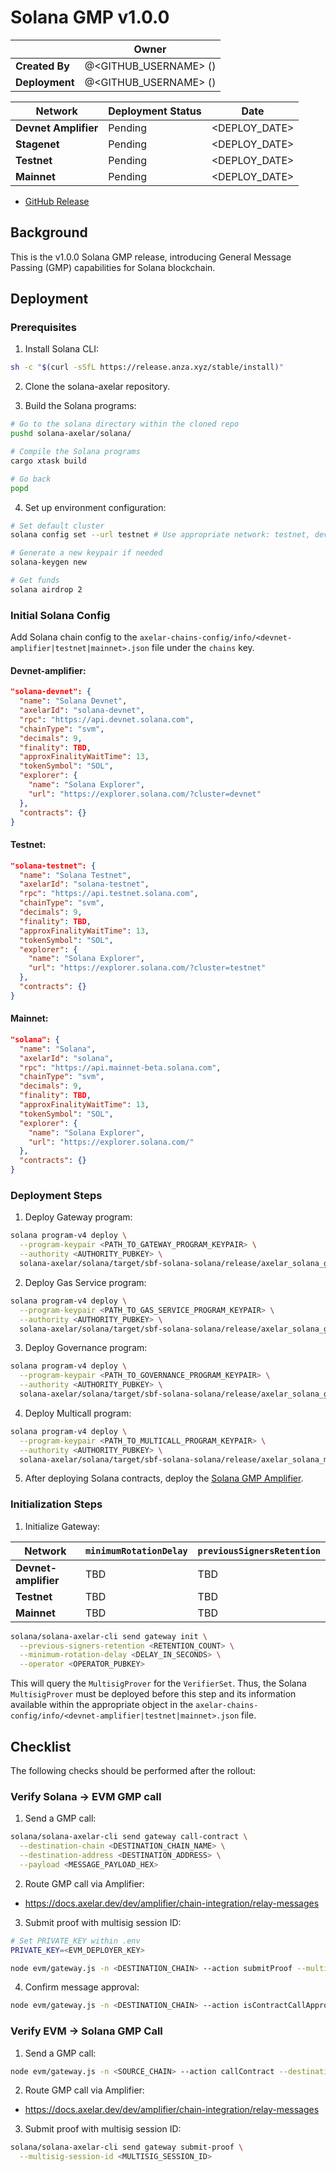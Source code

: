 # Solana GMP v1.0.0

|                | **Owner**                      |
| -------------- | ------------------------------ |
| **Created By** | @<GITHUB_USERNAME> (<EMAIL>)   |
| **Deployment** | @<GITHUB_USERNAME> (<EMAIL>)   |

| **Network**          | **Deployment Status** | **Date**         |
| -------------------- | --------------------- | ---------------- |
| **Devnet Amplifier** | Pending               | <DEPLOY_DATE>    |
| **Stagenet**         | Pending               | <DEPLOY_DATE>    |
| **Testnet**          | Pending               | <DEPLOY_DATE>    |
| **Mainnet**          | Pending               | <DEPLOY_DATE>    |

- [GitHub Release](<GITHUB_RELEASE_URL>)

## Background

This is the v1.0.0 Solana GMP release, introducing General Message Passing (GMP) capabilities for Solana blockchain.

## Deployment

### Prerequisites

1. Install Solana CLI:

```sh
sh -c "$(curl -sSfL https://release.anza.xyz/stable/install)"
```

2. Clone the solana-axelar repository.

3. Build the Solana programs:

```sh
# Go to the solana directory within the cloned repo
pushd solana-axelar/solana/

# Compile the Solana programs
cargo xtask build

# Go back
popd
```

4. Set up environment configuration:

```sh
# Set default cluster
solana config set --url testnet # Use appropriate network: testnet, devnet, mainnet-beta, or localhost

# Generate a new keypair if needed
solana-keygen new 

# Get funds
solana airdrop 2
```

### Initial Solana Config

Add Solana chain config to the `axelar-chains-config/info/<devnet-amplifier|testnet|mainnet>.json` file under the `chains` key.

#### Devnet-amplifier:

```json
"solana-devnet": {
  "name": "Solana Devnet",
  "axelarId": "solana-devnet",
  "rpc": "https://api.devnet.solana.com",
  "chainType": "svm",
  "decimals": 9,
  "finality": TBD,
  "approxFinalityWaitTime": 13,
  "tokenSymbol": "SOL",
  "explorer": {
    "name": "Solana Explorer",
    "url": "https://explorer.solana.com/?cluster=devnet"
  },
  "contracts": {}
}
```

#### Testnet:

```json
"solana-testnet": {
  "name": "Solana Testnet",
  "axelarId": "solana-testnet",
  "rpc": "https://api.testnet.solana.com",
  "chainType": "svm",
  "decimals": 9,
  "finality": TBD,
  "approxFinalityWaitTime": 13,
  "tokenSymbol": "SOL",
  "explorer": {
    "name": "Solana Explorer",
    "url": "https://explorer.solana.com/?cluster=testnet"
  },
  "contracts": {}
}
```

#### Mainnet:

```json
"solana": {
  "name": "Solana",
  "axelarId": "solana",
  "rpc": "https://api.mainnet-beta.solana.com",
  "chainType": "svm",
  "decimals": 9,
  "finality": TBD,
  "approxFinalityWaitTime": 13,
  "tokenSymbol": "SOL",
  "explorer": {
    "name": "Solana Explorer",
    "url": "https://explorer.solana.com/"
  },
  "contracts": {}
}
```

### Deployment Steps

1. Deploy Gateway program:

```sh
solana program-v4 deploy \
  --program-keypair <PATH_TO_GATEWAY_PROGRAM_KEYPAIR> \
  --authority <AUTHORITY_PUBKEY> \
  solana-axelar/solana/target/sbf-solana-solana/release/axelar_solana_gateway.so
```

2. Deploy Gas Service program:

```sh
solana program-v4 deploy \
  --program-keypair <PATH_TO_GAS_SERVICE_PROGRAM_KEYPAIR> \
  --authority <AUTHORITY_PUBKEY> \
  solana-axelar/solana/target/sbf-solana-solana/release/axelar_solana_gas_service.so
```

3. Deploy Governance program:

```sh
solana program-v4 deploy \
  --program-keypair <PATH_TO_GOVERNANCE_PROGRAM_KEYPAIR> \
  --authority <AUTHORITY_PUBKEY> \
  solana-axelar/solana/target/sbf-solana-solana/release/axelar_solana_governance.so
```

4. Deploy Multicall program:

```sh
solana program-v4 deploy \
  --program-keypair <PATH_TO_MULTICALL_PROGRAM_KEYPAIR> \
  --authority <AUTHORITY_PUBKEY> \
  solana-axelar/solana/target/sbf-solana-solana/release/axelar_solana_multicall.so
```

5. After deploying Solana contracts, deploy the [Solana GMP Amplifier](../cosmwasm/2025-05-Solana-GMP-v1.0.0.md).

### Initialization Steps

1. Initialize Gateway:

| Network              | `minimumRotationDelay` | `previousSignersRetention` |
| -------------------- | ---------------------- | -------------------------- |
| **Devnet-amplifier** | TBD                    | TBD                        |
| **Testnet**          | TBD                    | TBD                        |
| **Mainnet**          | TBD                    | TBD                        |


```sh
solana/solana-axelar-cli send gateway init \
  --previous-signers-retention <RETENTION_COUNT> \
  --minimum-rotation-delay <DELAY_IN_SECONDS> \
  --operator <OPERATOR_PUBKEY>
```

This will query the `MultisigProver` for the `VerifierSet`. Thus, the Solana `MultisigProver` must be deployed before this step and its information available within the appropriate object in the `axelar-chains-config/info/<devnet-amplifier|testnet|mainnet>.json` file.

## Checklist

The following checks should be performed after the rollout:

### Verify Solana → EVM GMP call

1. Send a GMP call:

```sh
solana/solana-axelar-cli send gateway call-contract \
  --destination-chain <DESTINATION_CHAIN_NAME> \
  --destination-address <DESTINATION_ADDRESS> \
  --payload <MESSAGE_PAYLOAD_HEX>
```

2. Route GMP call via Amplifier:

- <https://docs.axelar.dev/dev/amplifier/chain-integration/relay-messages>

3. Submit proof with multisig session ID:

```sh
# Set PRIVATE_KEY within .env
PRIVATE_KEY=<EVM_DEPLOYER_KEY>

node evm/gateway.js -n <DESTINATION_CHAIN> --action submitProof --multisigSessionId <MULTISIG_SESSION_ID>
```

4. Confirm message approval:

```sh
node evm/gateway.js -n <DESTINATION_CHAIN> --action isContractCallApproved --commandID <COMMAND_ID> --sourceChain <solana|solana-testnet|solana-devnet> --sourceAddress <SOURCE_ADDRESS> --destination <DESTINATION_ADDRESS> --payloadHash <PAYLOAD_HASH>
```

### Verify EVM → Solana GMP Call

1. Send a GMP call:

```sh
node evm/gateway.js -n <SOURCE_CHAIN> --action callContract --destinationChain <solana|solana-testnet|solana-devnet> --destination <DESTINATION_ADDRESS> --payload <PAYLOAD_HEX>
```

2. Route GMP call via Amplifier:

- <https://docs.axelar.dev/dev/amplifier/chain-integration/relay-messages>

3. Submit proof with multisig session ID:

```sh
solana/solana-axelar-cli send gateway submit-proof \
  --multisig-session-id <MULTISIG_SESSION_ID>
